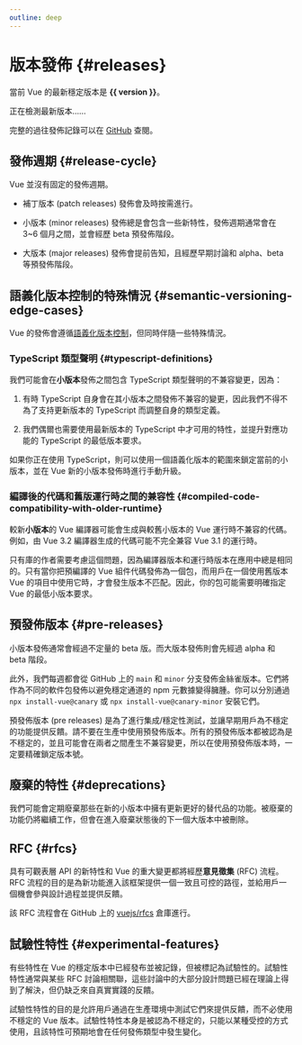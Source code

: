 ```yaml
---
outline: deep
---
```


<script setup>
import { ref, onMounted } from 'vue'

const version = ref()

onMounted(async () => {
  const res = await fetch('https://api.github.com/repos/vuejs/core/releases/latest')
  version.value = (await res.json()).name
})
</script>

# 版本發佈 {#releases}

<p v-if="version">
當前 Vue 的最新穩定版本是 <strong>{{ version }}</strong>。
</p>
<p v-else>
正在檢測最新版本……
</p>

完整的過往發佈記錄可以在 [GitHub](https://github.com/vuejs/core/blob/main/CHANGELOG.md) 查閱。

## 發佈週期 {#release-cycle}

Vue 並沒有固定的發佈週期。

- 補丁版本 (patch releases) 發佈會及時按需進行。

- 小版本 (minor releases) 發佈總是會包含一些新特性，發佈週期通常會在 3~6 個月之間，並會經歷 beta 預發佈階段。

- 大版本 (major releases) 發佈會提前告知，且經歷早期討論和 alpha、beta 等預發佈階段。

## 語義化版本控制的特殊情況 {#semantic-versioning-edge-cases}

Vue 的發佈會遵循[語義化版本控制](https://semver.org/)，但同時伴隨一些特殊情況。

### TypeScript 類型聲明 {#typescript-definitions}

我們可能會在**小版本**發佈之間包含 TypeScript 類型聲明的不兼容變更，因為：

1. 有時 TypeScript 自身會在其小版本之間發佈不兼容的變更，因此我們不得不為了支持更新版本的 TypeScript 而調整自身的類型定義。

2. 我們偶爾也需要使用最新版本的 TypeScript 中才可用的特性，並提升對應功能的 TypeScript 的最低版本要求。

如果你正在使用 TypeScript，則可以使用一個語義化版本的範圍來鎖定當前的小版本，並在 Vue 新的小版本發佈時進行手動升級。

### 編譯後的代碼和舊版運行時之間的兼容性 {#compiled-code-compatibility-with-older-runtime}

較新**小版本**的 Vue 編譯器可能會生成與較舊小版本的 Vue 運行時不兼容的代碼。例如，由 Vue 3.2 編譯器生成的代碼可能不完全兼容 Vue 3.1 的運行時。

只有庫的作者需要考慮這個問題，因為編譯器版本和運行時版本在應用中總是相同的。只有當你把預編譯的 Vue 組件代碼發佈為一個包，而用戶在一個使用舊版本 Vue 的項目中使用它時，才會發生版本不匹配。因此，你的包可能需要明確指定 Vue 的最低小版本要求。

## 預發佈版本 {#pre-releases}

小版本發佈通常會經過不定量的 beta 版。而大版本發佈則會先經過 alpha 和 beta 階段。

此外，我們每週都會從 GitHub 上的 `main` 和 `minor` 分支發佈金絲雀版本。它們將作為不同的軟件包發佈以避免穩定通道的 npm 元數據變得臃腫。你可以分別通過 `npx install-vue@canary` 或 `npx install-vue@canary-minor` 安裝它們。

預發佈版本 (pre releases) 是為了進行集成/穩定性測試，並讓早期用戶為不穩定的功能提供反饋。請不要在生產中使用預發佈版本。所有的預發佈版本都被認為是不穩定的，並且可能會在兩者之間產生不兼容變更，所以在使用預發佈版本時，一定要精確鎖定版本號。

## 廢棄的特性 {#deprecations}

我們可能會定期廢棄那些在新的小版本中擁有更新更好的替代品的功能。被廢棄的功能仍將繼續工作，但會在進入廢棄狀態後的下一個大版本中被刪除。

## RFC {#rfcs}

具有可觀表層 API 的新特性和 Vue 的重大變更都將經歷**意見徵集** (RFC) 流程。RFC 流程的目的是為新功能進入該框架提供一個一致且可控的路徑，並給用戶一個機會參與設計過程並提供反饋。

該 RFC 流程會在 GitHub 上的 [vuejs/rfcs](https://github.com/vuejs/rfcs) 倉庫進行。

## 試驗性特性 {#experimental-features}

有些特性在 Vue 的穩定版本中已經發布並被記錄，但被標記為試驗性的。試驗性特性通常與某些 RFC 討論相關聯，這些討論中的大部分設計問題已經在理論上得到了解決，但仍缺乏來自真實實踐的反饋。

試驗性特性的目的是允許用戶通過在生產環境中測試它們來提供反饋，而不必使用不穩定的 Vue 版本。試驗性特性本身是被認為不穩定的，只能以某種受控的方式使用，且該特性可預期地會在任何發佈類型中發生變化。
